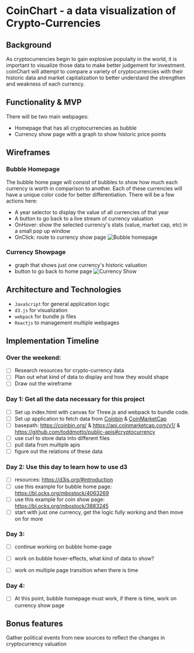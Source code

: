 # CoinChart - a data visualization of Crypto-Currencies 

## Background 
As cryptocurrencies begin to gain explosive populaity in the world, it is important to visualize those data to make better judgement for investment. coinChart will attempt to compare a variety of cryptocurrencies with their historic data and market capitalization to better understand the strengthen and weakness of each currency. 

## Functionality & MVP
There will be two main webpages:
* Homepage that has all cryptocurrencies as bubble
* Currency show page with a graph to show historic price points 

## Wireframes 
### Bubble Homepage
The bubble home page will consist of bubbles to show how much each currency is worth in comparison to another. Each of these currencies will have a unique color code for better differentiation. There will be a few actions here: 
* A year selector to display the value of all currencies of that year 
* A button to go back to a live stream of currency valuation 
* OnHover: show the selected currency's stats (value, market cap, etc) in a small pop up window 
* OnClick: route to currency show page 
![Bubble homepage](https://github.com/jerryzlau/coinChart/blob/master/docs/New%20Mockup%201.png)

### Currency Showpage 
* graph that shows just one currency's historic valuation 
* button to go back to home page 
![Currency Show](https://github.com/jerryzlau/coinChart/blob/master/docs/New%20Mockup%202.png)

## Architecture and Technologies
* `JavaScript` for general application logic 
* `d3.js` for visualization 
* `webpack` for bundle js files 
* `Reactjs` to management multiple webpages 

## Implementation Timeline

### Over the weekend:

- [ ] Research resources for crypto-currency data 
- [ ] Plan out what kind of data to display and how they would shape 
- [ ] Draw out the wireframe 

### Day 1: Get all the data necessary for this project 
- [ ] Set up index.html with canvas for Three.js and webpack to bundle code.
- [ ] Set up application to fetch data from [Coinbin](https://coinbin.org/) & [CoinMarketCap](https://coinmarketcap.com/api/)
- [ ] basepath: https://coinbin.org/ & https://api.coinmarketcap.com/v1/ & https://github.com/toddmotto/public-apis#cryptocurrency
- [ ] use curl to store data into different files 
- [ ] pull data from multiple apis 
- [ ] figure out the relations of these data 

### Day 2: Use this day to learn how to use d3
- [ ] resources:  https://d3js.org/#introduction
- [ ] use this example for bubble home page: https://bl.ocks.org/mbostock/4063269
- [ ] use this example for coin show page: https://bl.ocks.org/mbostock/3883245
- [ ] start with just one currency, get the logic fully working and then move on for more

### Day 3: 
- [ ] continue working on bubble home-page 
- [ ] work on bubble hover-effects, what kind of data to show? 
- [ ] work on multiple page transition when there is time 


### Day 4: 
- [ ] At this point, bubble homepage must work, if there is time, work on currency show page

## Bonus features 
Gather political events from new sources to reflect the changes in cryptocurrency valuation 
